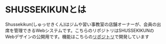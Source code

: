 # SHUSSEKIKUNとは
Shussekikun(しゅっせきくん)はジムや習い事教室の店舗オーナーが、会員の出席を管理できるWebシステムです。こちらのリポジトリはSHUSSEKIKUNのWebデザインの公開用です。機能はこちらの[リポジトリ](https://github.com/yuuta1988/shussekikun)で開発しています
